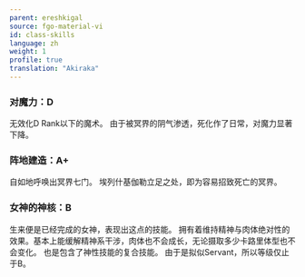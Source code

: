 ```yaml
---
parent: ereshkigal
source: fgo-material-vi
id: class-skills
language: zh
weight: 1
profile: true
translation: "Akiraka"
---
```


### 对魔力：D

无效化D Rank以下的魔术。
由于被冥界的阴气渗透，死化作了日常，对魔力显著下降。

### 阵地建造：A+

自如地呼唤出冥界七门。
埃列什基伽勒立足之处，即为容易招致死亡的冥界。

### 女神的神核：B

生来便是已经完成的女神，表现出这点的技能。
拥有着维持精神与肉体绝对性的效果。基本上能缓解精神系干涉，肉体也不会成长，无论摄取多少卡路里体型也不会变化。
也是包含了神性技能的复合技能。
由于是拟似Servant，所以等级仅止于B。
